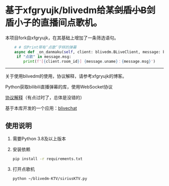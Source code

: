 # 基于xfgryujk/blivedm给某~~剑盾小B~~剑盾小子的直播间点歌机。

本项目fork自xfgryujk，在其基础上增加了一条筛选语句。

```python
    # # 仅Print带有‘点歌’字样的弹幕
    async def _on_danmaku(self, client: blivedm.BLiveClient, message: blivedm.DanmakuMessage):
     if "点歌" in message.msg:
        print(f'[{client.room_id}] {message.uname}：{message.msg}')
```
----------------------

关于使用blivedm的使用，协议解释，请参考xfgryujk的博客。

Python获取bilibili直播弹幕的库，使用WebSocket协议

[协议解释](https://blog.csdn.net/xfgryujk/article/details/80306776)（有点过时了，总体是没错的）

基于本库开发的一个应用：[blivechat](https://github.com/xfgryujk/blivechat)

## 使用说明

1. 需要Python 3.8及以上版本
2. 安装依赖

    ```sh
    pip install -r requirements.txt
    ```

3. 打开点歌机
    ```sh
    python ~/blivedm-KTV/siriusKTV.py
    ```
